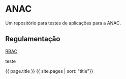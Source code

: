 # ANAC

Um repositório para testes de aplicações para a ANAC.

## Regulamentação ##

[RBAC](docs/regulamentacao/RBAC001.md)

teste


{{ page.title }}
{{ site.pages | sort: "title"}}
